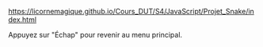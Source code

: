 https://licornemagique.github.io/Cours_DUT/S4/JavaScript/Projet_Snake/index.html

Appuyez sur "Échap" pour revenir au menu principal.
